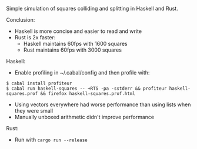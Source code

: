 Simple simulation of squares colliding and splitting in Haskell and Rust.

Conclusion:
- Haskell is more concise and easier to read and write
- Rust is 2x faster:
  - Haskell maintains 60fps with 1600 squares
  - Rust maintains 60fps with 3000 squares

Haskell:
- Enable profiling in ~/.cabal/config and then profile with:
```
$ cabal install profiteur
$ cabal run haskell-squares -- +RTS -pa -sstderr && profiteur haskell-squares.prof && firefox haskell-squares.prof.html
```
- Using vectors everywhere had worse performance than using lists when they were small
- Manually unboxed arithmetic didn't improve performance


Rust:
- Run with `cargo run --release`